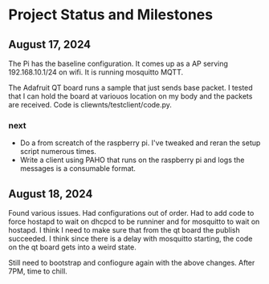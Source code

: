 # Project Status and Milestones
## August 17, 2024
The Pi has the baseline configuration.  It comes up as a AP  serving 192.168.10.1/24 on wifi.  It is running mosquitto MQTT. 

The  Adafruit QT board runs a sample that just sends base packet.  I tested that I can hold the board at variouos location on my body and the packets are received. Code is cliewnts/testclient/code.py.
### next
* Do a from screatch of the raspberry pi. I've tweaked and reran the setup script numerous times.
* Write a client using PAHO that runs on the raspberry pi and logs the messages is a consumable format.

## August 18, 2024
Found various issues.  Had configurations out of order.  Had to add code to force hostapd to wait on dhcpcd to be runniner and for mosquitto to wait on hostapd.
I think I need to make sure that from the qt board the publish succeeded. I think since there is a delay with mosquitto starting, the code on the qt board gets into a weird state.

Still need to bootstrap and confiogure again with the above changes.  After 7PM, time to chill.
